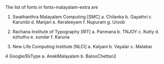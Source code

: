 The list of fonts in fonts-malayalam-extra are

1. Swathanthra Malayalam Computing [SMC]
	a. Chilanka
	b. Gayathri
	c. Karumbi
	d. Manjari
	e. Keraleeyam
	f. Nupuram
	g. Uroob

2. Rachana Institute of Typography [RIT]
	a. Panmana
	b. TNJOY
	c. Kutty
	d. ezhuthu
	e. sundar
	f. Karuna

3. New Life Computing Institute [NLCI]
	a. Kalyani
	b. Vayalar
	c. Malabar

4 Google/EkType
	a. AnekMalayalam
	b. BalooChettan2 
